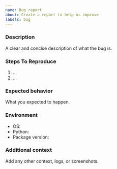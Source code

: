 ```yaml
---
name: Bug report
about: Create a report to help us improve
labels: bug
---
```


### Description
A clear and concise description of what the bug is.

### Steps To Reproduce
1. ...
2. ...

### Expected behavior
What you expected to happen.

### Environment
- OS: 
- Python: 
- Package version: 

### Additional context
Add any other context, logs, or screenshots.
